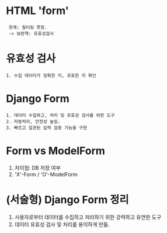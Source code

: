 # HTML 'form'

     한계: 필터링 못함.
     -> 보완책: 유효성검사

# 유효성 검사

    1. 수집 데이터가 정확한 지, 유효한 지 확인

# Django Form

    1. 데이터 수집하고, 처리 및 유효성 검사를 위한 도구
    2. 자동처리, 안전성 높임.
    3. 빠르고 일관된 입력 검증 기능을 구현

# Form vs ModelForm

1. 차이점: DB 저장 여부
2. 'X'-Form / 'O'-ModelForm

# (서술형) Django Form 정리

1. 사용자로부터 데이터를 수집하고 처리하기 위한 강력하고 유연한 도구
2. 데이터 유효성 검사 및 처리를 용이하게 만듦.
